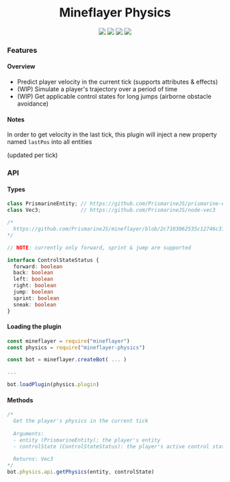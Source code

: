 <div align="center">
  <h1>Mineflayer Physics</h1>
  <img src="https://img.shields.io/npm/v/mineflayer-physics?style=flat-square">
  <img src="https://img.shields.io/github/license/firejoust/mineflayer-physics?style=flat-square">
  <img src="https://img.shields.io/github/issues/firejoust/mineflayer-physics?style=flat-square">
  <img src="https://img.shields.io/github/issues-pr/firejoust/mineflayer-physics?style=flat-square">
</div>

### Features
#### Overview
- Predict player velocity in the current tick (supports attributes & effects)
- (WIP) Simulate a player's trajectory over a period of time
- (WIP) Get applicable control states for long jumps (airborne obstacle avoidance)
#### Notes
In order to get velocity in the last tick, this plugin will inject a new property named `lastPos` into all entities

(updated per tick)
### API
#### Types
```js
class PrismarineEntity; // https://github.com/PrismarineJS/prismarine-entity
class Vec3;             // https://github.com/PrismarineJS/node-vec3
```
```ts
/*
  https://github.com/PrismarineJS/mineflayer/blob/2c7103062535c12746c312371e647a7b141547bd/index.d.ts#L526-L534
*/

// NOTE: currently only forward, sprint & jump are supported

interface ControlStateStatus {
  forward: boolean
  back: boolean
  left: boolean
  right: boolean
  jump: boolean
  sprint: boolean
  sneak: boolean
}
```
#### Loading the plugin
```js
const mineflayer = require("mineflayer")
const physics = require("mineflayer-physics")

const bot = mineflayer.createBot( ... )

...

bot.loadPlugin(physics.plugin)
```
#### Methods
```js
/*
  Get the player's physics in the current tick
  
  Arguments:
  - entity (PrismarineEntity): the player's entity
  - controlState (ControlStateStatus): the player's active control states
  
  Returns: Vec3
*/
bot.physics.api.getPhysics(entity, controlState)
```
